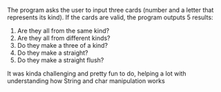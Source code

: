 The program asks the user to input three cards (number and a letter that represents its kind). If the cards are valid, the program outputs 5 results:

1. Are they all from the same kind?
2. Are they all from different kinds?
3. Do they make a three of a kind?
4. Do they make a straight?
5. Do they make a straight flush?

It was kinda challenging and pretty fun to do, helping a lot with understanding how String and char manipulation works
